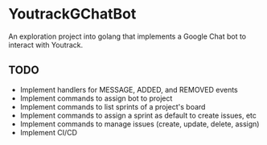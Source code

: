 # YoutrackGChatBot
An exploration project into golang that implements a Google Chat bot to interact with Youtrack.

## TODO
- Implement handlers for MESSAGE, ADDED, and REMOVED events
- Implement commands to assign bot to project
- Implement commands to list sprints of a project's board
- Implement commands to assign a sprint as default to create issues, etc
- Implement commands to manage issues (create, update, delete, assign)
- Implement CI/CD
